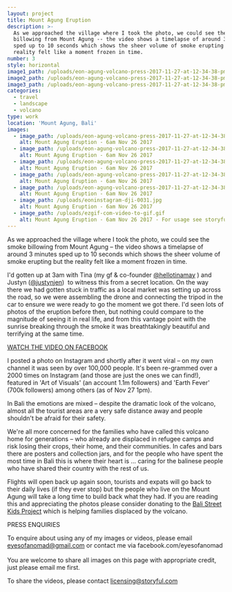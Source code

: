 ```yaml
---
layout: project
title: Mount Agung Eruption
description: >-
  As we approached the village where I took the photo, we could see the smoke
  billowing from Mount Agung -- the video shows a timelapse of around 3 minutes
  sped up to 10 seconds which shows the sheer volume of smoke erupting but the
  reality felt like a moment frozen in time.
number: 3
style: horizontal
image1_path: /uploads/eon-agung-volcano-press-2017-11-27-at-12-34-38-pm-4-1.jpg
image2_path: /uploads/eon-agung-volcano-press-2017-11-27-at-12-34-38-pm-2.jpg
image3_path: /uploads/eon-agung-volcano-press-2017-11-27-at-12-34-38-pm-7-1.jpg
categories:
  - travel
  - landscape
  - volcano
type: work
location: 'Mount Agung, Bali'
images:
  - image_path: /uploads/eon-agung-volcano-press-2017-11-27-at-12-34-38-pm-4-1.jpg
    alt: Mount Agung Eruption - 6am Nov 26 2017
  - image_path: /uploads/eon-agung-volcano-press-2017-11-27-at-12-34-38-pm-7-1.jpg
    alt: Mount Agung Eruption - 6am Nov 26 2017
  - image_path: /uploads/eon-agung-volcano-press-2017-11-27-at-12-34-38-pm-3-1.jpg
    alt: Mount Agung Eruption - 6am Nov 26 2017
  - image_path: /uploads/eon-agung-volcano-press-2017-11-27-at-12-34-38-pm-5-1.jpg
    alt: Mount Agung Eruption - 6am Nov 26 2017
  - image_path: /uploads/eon-agung-volcano-press-2017-11-27-at-12-34-38-pm-2.jpg
    alt: Mount Agung Eruption - 6am Nov 26 2017
  - image_path: /uploads/eoninstagram-dji-0031.jpg
    alt: Mount Agung Eruption - 6am Nov 26 2017
  - image_path: /uploads/ezgif-com-video-to-gif.gif
    alt: Mount Agung Eruption - 6am Nov 26 2017 - For usage see storyful below.
---
```


As we approached the village where I took the photo, we could see the smoke billowing from Mount Agung – the video shows a timelapse of around 3 minutes sped up to 10 seconds which shows the sheer volume of smoke erupting but the reality felt like a moment frozen in time.

I'd gotten up at 3am with Tina (my gf & co-founder [@hellotinamay](www.instagram.com/hellotinamay) ) and Justyn ([@justynjen](www.instagram.com/justynjen))  to witness this from a secret location. On the way there we had gotten stuck in traffic as a local market was setting up across the road, so we were assembling the drone and connecting the tripod in the car to ensure we were ready to go the moment we got there. I'd seen lots of photos of the eruption before then, but nothing could compare to the magnitude of seeing it in real life, and from this vantage point with the sunrise breaking through the smoke it was breathtakingly beautiful and terrifying at the same time.

[WATCH THE VIDEO ON FACEBOOK](https://www.facebook.com/eyesofanomad/videos/799475396905988/)

I posted a photo on Instagram and shortly after it went viral – on my own channel it was seen by over 100,000 people. It's been re-grammed over a 2000 times on Instagram (and those are just the ones we can find!), featured in 'Art of Visuals' (an account 1.1m followers) and 'Earth Fever' (700k followers) among others (as of Nov 27 1pm). 

In Bali the emotions are mixed – despite the dramatic look of the volcano, almost all the tourist areas are a very safe distance away and people shouldn't be afraid for their safety.

We're all more concerned for the families who have called this volcano home for generations – who already are displaced in refugee camps and risk losing their crops, their home, and their communities. In cafes and bars there are posters and collection jars, and for the people who have spent the most time in Bali this is where their heart is … caring for the balinese people who have shared their country with the rest of us.

Flights will open back up again soon, tourists and expats will go back to their daily lives (if they ever stop) but the people who live on the Mount Agung will take a long time to build back what they had. If you are reading this and appreciating the photos please consider donating to the [Bali Street Kids Project](http://ykpa.org/) which is helping families displaced by the volcano. 

PRESS ENQUIRIES 

To enquire about using any of my images or videos, please email eyesofanomad@gmail.com or contact me via facebook.com/eyesofanomad <br><br>You are welcome to share all images on this page with appropriate credit, just please email me first. 

To share the videos, please contact licensing@storyful.com